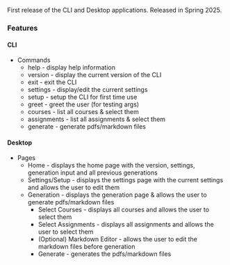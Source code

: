 First release of the CLI and Desktop applications. Released in Spring 2025.

### Features
#### CLI
- Commands
  - help - display help information
  - version - display the current version of the CLI
  - exit - exit the CLI
  - settings - display/edit the current settings
  - setup - setup the CLI for first time use
  - greet - greet the user (for testing args)
  - courses - list all courses & select them
  - assignments - list all assignments & select them
  - generate - generate pdfs/markdown files

#### Desktop
- Pages
  - Home - displays the home page with the version, settings, generation input and all previous generations
  - Settings/Setup - displays the settings page with the current settings and allows the user to edit them
  - Generation - displays the generation page & allows the user to generate pdfs/markdown files
    - Select Courses - displays all courses and allows the user to select them
    - Select Assignments - displays all assignments and allows the user to select them
    - (Optional) Markdown Editor - allows the user to edit the markdown files before generation
    - Generate - generates the pdfs/markdown files
